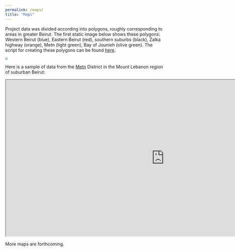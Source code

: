 ```yaml
---
permalink: /maps/
title: "Maps"
---
```


Project data was divided according into polygons, roughly corresponding to areas in greater Beirut. The first static image below shows these polygons: Western Beirut (blue), Eastern Beirut (red), southern suburbs (black), Zalka highway (orange), Metn (light green), Bay of Jounieh (olive green). The script for creating these polygons can be found [here](https://github.com/LLBeirut/llbeirut.github.io/blob/master/assets/scripts/LLB_polygons.R).  

<img src="/assets/images/LLB_datapolygons.png" style="zoom:50%;"/>

Here is a sample of data from the [Metn](https://en.wikipedia.org/wiki/Matn_District) District in the Mount Lebanon region of suburban Beirut: 

<iframe src="https://llbeirut.github.io/assets/webapps/Metn/#13/33.9221/35.6341" width="200%" height="500"></iframe>

More maps are forthcoming. 
